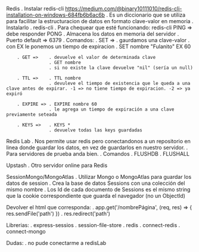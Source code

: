 Redis
    . Instalar redis-cli
        https://medium.com/@binary10111010/redis-cli-installation-on-windows-684fb6b6ac6b
    . Es un diccionario que se utiliza para facilitar la estructuracion de datos en formato clave-valor en memoria
    . Instalarlo
    . redis-cli
    . Para chequear que esté funcionando:
        redis-cli PING => debe responder PONG
    . Almacena los datos en memoria del servidor
    . Puerto default => 6379
    . Comandos:
        . SET =>    . gaurdamos una clave-valor
                    . con EX le ponemos un tiempo de expiracion
                    . SET nombre "Fulanito" EX 60
        
        . GET =>    . devuelve el valor de determinada clave
                    . GET nombre
                    . si no existe la clave devuelve "nil" (sería un null)
        
        . TTL =>    . TTL nombre
                    . devuleve el tiempo de existencia que le queda a una clave antes de expirar. -1 => no tiene tiempo de expiracion. -2 => ya expiró

        . EXPIRE => . EXPIRE nombre 60
                    . le agrega un tiempo de expiración a una clave previamente seteada

        . KEYS =>   . KEYS *
                    . devuelve todas las keys guardadas


Redis Lab
    . Nos permite usar redis pero conectandonos a un repositorio en linea donde guardar los datos, en vez de guardarlos en nuestro servidor.
    . Para servidores de prueba anda bien.
    . Comandos
        . FLUSHDB
        . FLUSHALL


Upstash
    . Otro servidor online para Redis


SessionMongo/MongoAtlas
    . Utilizar Mongo o MongoAtlas para guardar los datos de session
    . Crea la base de datos Sessions con una colección del mismo nombre
    . Los Id de cada documento de Sessions es el mismo string que la cookie correspondiente que guarda el navegador (no un ObjectId)


Devolver el html que corresponda:
    . app.get('/nombrePágina', (req, res) => {
        res.sendFile('path')
    })
    . res.redirect('path')

Librerias:
    . express-sessios
    . session-file-store
    . redis
    . connect-redis
    . connect-mongo



Dudas:
    . no pude conectarme a redisLab